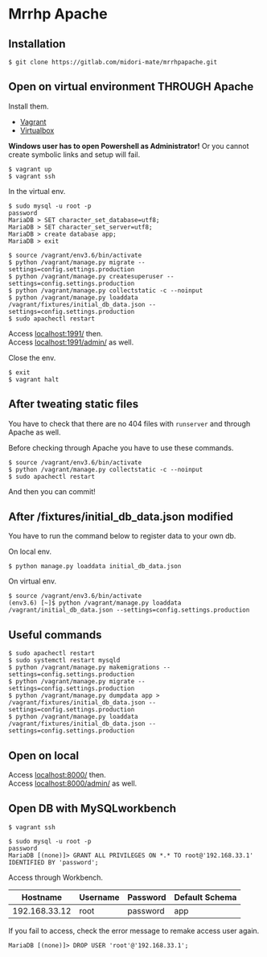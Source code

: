 Mrrhp Apache
===

## Installation

```
$ git clone https://gitlab.com/midori-mate/mrrhpapache.git
```


## Open on virtual environment THROUGH Apache

Install them.

- [Vagrant](https://www.vagrantup.com/)
- [Virtualbox](https://www.virtualbox.org/)

**Windows user has to open Powershell as Administrator!** Or you cannot create symbolic links and setup will fail.

```
$ vagrant up
$ vagrant ssh
```

In the virtual env.

```
$ sudo mysql -u root -p
password
MariaDB > SET character_set_database=utf8;
MariaDB > SET character_set_server=utf8;
MariaDB > create database app;
MariaDB > exit

$ source /vagrant/env3.6/bin/activate
$ python /vagrant/manage.py migrate --settings=config.settings.production
$ python /vagrant/manage.py createsuperuser --settings=config.settings.production
$ python /vagrant/manage.py collectstatic -c --noinput
$ python /vagrant/manage.py loaddata /vagrant/fixtures/initial_db_data.json --settings=config.settings.production
$ sudo apachectl restart
```

Access [localhost:1991/](http://localhost:1991/) then.  
Access [localhost:1991/admin/](http://localhost:1991/admin/) as well.

Close the env.

```
$ exit
$ vagrant halt
```


## After tweating static files

You have to check that there are no 404 files with `runserver` and through Apache as well.

Before checking through Apache you have to use these commands.

```
$ source /vagrant/env3.6/bin/activate
$ python /vagrant/manage.py collectstatic -c --noinput
$ sudo apachectl restart
```

And then you can commit!


## After /fixtures/initial_db_data.json modified

You have to run the command below to register data to your own db.

On local env.

```
$ python manage.py loaddata initial_db_data.json
```

On virtual env.

```
$ source /vagrant/env3.6/bin/activate
(env3.6) [~]$ python /vagrant/manage.py loaddata /vagrant/initial_db_data.json --settings=config.settings.production
```

## Useful commands

```
$ sudo apachectl restart
$ sudo systemctl restart mysqld
$ python /vagrant/manage.py makemigrations --settings=config.settings.production
$ python /vagrant/manage.py migrate --settings=config.settings.production
$ python /vagrant/manage.py dumpdata app > /vagrant/fixtures/initial_db_data.json --settings=config.settings.production
$ python /vagrant/manage.py loaddata /vagrant/fixtures/initial_db_data.json --settings=config.settings.production
```


## Open on local

Access [localhost:8000/](http://localhost:8000/) then.  
Access [localhost:8000/admin/](http://localhost:8000/admin/) as well.


## Open DB with MySQLworkbench

```
$ vagrant ssh
```

```
$ sudo mysql -u root -p
password
MariaDB [(none)]> GRANT ALL PRIVILEGES ON *.* TO root@'192.168.33.1' IDENTIFIED BY 'password';
```

Access through Workbench.

| Hostname      | Username | Password | Default Schema |
| ------------- | -------- | -------- | -------------- |
| 192.168.33.12 | root     | password | app            |

If you fail to access, check the error message to remake access user again.

```
MariaDB [(none)]> DROP USER 'root'@'192.168.33.1';
```
